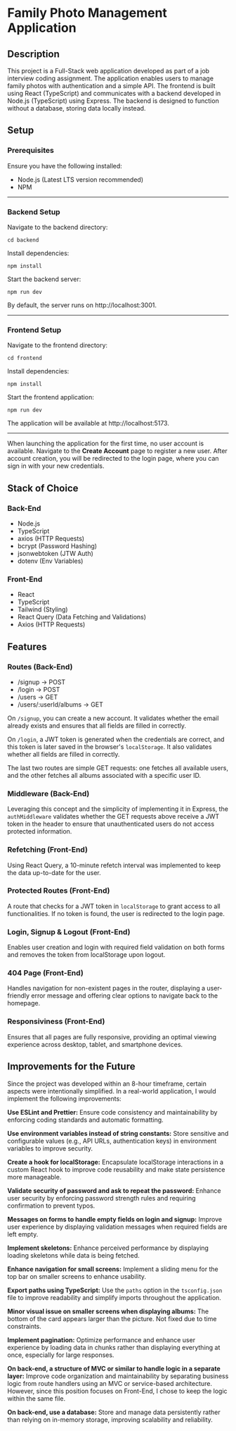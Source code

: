 # Family Photo Management Application

## Description

This project is a Full-Stack web application developed as part of a job interview coding assignment. The application enables users to manage family photos with authentication and a simple API. The frontend is built using React (TypeScript) and communicates with a backend developed in Node.js (TypeScript) using Express. The backend is designed to function without a database, storing data locally instead.

## Setup

### Prerequisites

Ensure you have the following installed:

- Node.js (Latest LTS version recommended)
- NPM

---

### Backend Setup

Navigate to the backend directory:

```
cd backend
```

Install dependencies:

```
npm install
```

Start the backend server:

```
npm run dev
```

By default, the server runs on http://localhost:3001.

---

### Frontend Setup

Navigate to the frontend directory:

```
cd frontend
```

Install dependencies:

```
npm install
```

Start the frontend application:

```
npm run dev
```

The application will be available at http://localhost:5173.

---

When launching the application for the first time, no user account is available. Navigate to the **Create Account** page to register a new user. After account creation, you will be redirected to the login page, where you can sign in with your new credentials.

## Stack of Choice

### Back-End

- Node.js
- TypeScript
- axios (HTTP Requests)
- bcrypt (Password Hashing)
- jsonwebtoken (JTW Auth)
- dotenv (Env Variables)

### Front-End

- React
- TypeScript
- Tailwind (Styling)
- React Query (Data Fetching and Validations)
- Axios (HTTP Requests)

## Features

### Routes (Back-End)

- /signup -> POST
- /login -> POST
- /users -> GET
- /users/:userId/albums -> GET

On `/signup`, you can create a new account. It validates whether the email already exists and ensures that all fields are filled in correctly.

On `/login`, a JWT token is generated when the credentials are correct, and this token is later saved in the browser's `localStorage`. It also validates whether all fields are filled in correctly.

The last two routes are simple GET requests: one fetches all available users, and the other fetches all albums associated with a specific user ID.

### Middleware (Back-End)

Leveraging this concept and the simplicity of implementing it in Express, the `authMiddleware` validates whether the GET requests above receive a JWT token in the header to ensure that unauthenticated users do not access protected information.

### Refetching (Front-End)

Using React Query, a 10-minute refetch interval was implemented to keep the data up-to-date for the user.

### Protected Routes (Front-End)

A route that checks for a JWT token in `localStorage` to grant access to all functionalities. If no token is found, the user is redirected to the login page.

### Login, Signup & Logout (Front-End)

Enables user creation and login with required field validation on both forms and removes the token from localStorage upon logout.

### 404 Page (Front-End)

Handles navigation for non-existent pages in the router, displaying a user-friendly error message and offering clear options to navigate back to the homepage.

### Responsiviness (Front-End)

Ensures that all pages are fully responsive, providing an optimal viewing experience across desktop, tablet, and smartphone devices.

## Improvements for the Future

Since the project was developed within an 8-hour timeframe, certain aspects were intentionally simplified. In a real-world application, I would implement the following improvements:

**Use ESLint and Prettier:** Ensure code consistency and maintainability by enforcing coding standards and automatic formatting.

**Use environment variables instead of string constants:** Store sensitive and configurable values (e.g., API URLs, authentication keys) in environment variables to improve security.

**Create a hook for localStorage:** Encapsulate localStorage interactions in a custom React hook to improve code reusability and make state persistence more manageable.

**Validate security of password and ask to repeat the password:** Enhance user security by enforcing password strength rules and requiring confirmation to prevent typos.

**Messages on forms to handle empty fields on login and signup:** Improve user experience by displaying validation messages when required fields are left empty.

**Implement skeletons:** Enhance perceived performance by displaying loading skeletons while data is being fetched.

**Enhance navigation for small screens:** Implement a sliding menu for the top bar on smaller screens to enhance usability.

**Export paths using TypeScript:** Use the `paths` option in the `tsconfig.json` file to improve readability and simplify imports throughout the application.

**Minor visual issue on smaller screens when displaying albums:** The bottom of the card appears larger than the picture. Not fixed due to time constraints.

**Implement pagination:** Optimize performance and enhance user experience by loading data in chunks rather than displaying everything at once, especially for large responses.

**On back-end, a structure of MVC or similar to handle logic in a separate layer:** Improve code organization and maintainability by separating business logic from route handlers using an MVC or service-based architecture. However, since this position focuses on Front-End, I chose to keep the logic within the same file.

**On back-end, use a database:** Store and manage data persistently rather than relying on in-memory storage, improving scalability and reliability.